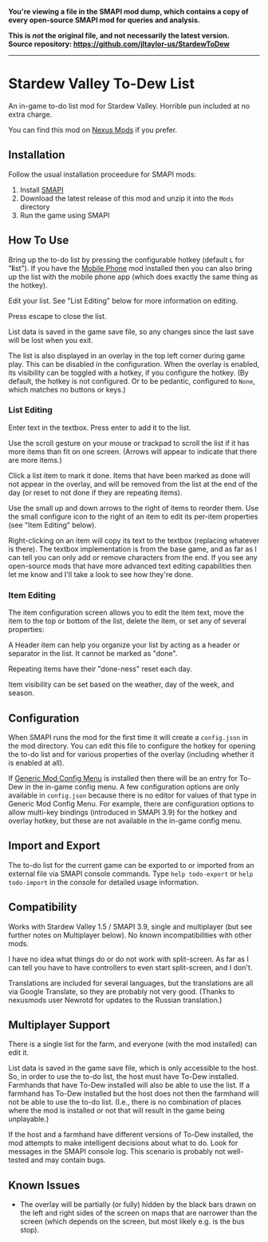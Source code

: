 **You're viewing a file in the SMAPI mod dump, which contains a copy of every open-source SMAPI mod
for queries and analysis.**

**This is _not_ the original file, and not necessarily the latest version.**  
**Source repository: https://github.com/jltaylor-us/StardewToDew**

----

# Stardew Valley To-Dew List

An in-game to-do list mod for Stardew Valley.  Horrible pun included at no extra charge.

You can find this mod on [Nexus Mods](https://www.nexusmods.com/stardewvalley/mods/7409)
if you prefer.


## Installation

Follow the usual installation proceedure for SMAPI mods:
1. Install [SMAPI](https://smapi.io)
2. Download the latest release of this mod and unzip it into the `Mods` directory
3. Run the game using SMAPI


## How To Use

Bring up the to-do list by pressing the configurable hotkey (default `L`
for "**l**ist").  If you have the [Mobile Phone﻿](https://www.nexusmods.com/stardewvalley/mods/6523)
mod installed then you can also bring up the list with the mobile phone app
(which does exactly the same thing as the hotkey).


Edit your list.  See "List Editing" below for more information on editing.

Press escape to close the list.

List data is saved in the game save file, so any changes since the last
save will be lost when you exit.

The list is also displayed in an overlay in the top left corner during game
play.  This can be disabled in the configuration.  When the overlay is enabled,
its visibility can be toggled with a hotkey, if you configure the hotkey.
(By default, the hotkey is not configured.  Or to be pedantic, configured
to `None`, which matches no buttons or keys.)

### List Editing

Enter text in the textbox.  Press enter to add it to the list.

Use the scroll gesture on your mouse or trackpad to scroll the list if it
has more items than fit on one screen.  (Arrows will appear to indicate
that there are more items.)

Click a list item to mark it done.  Items that have been marked as done
will not appear in the overlay, and will be removed from the list at
the end of the day (or reset to not done if they are repeating items).

Use the small up and down arrows to the right of items to reorder them.
Use the small configure icon to the right of an item to edit its per-item
properties (see "Item Editing" below).

Right-clicking on an item will copy its text to the textbox (replacing
whatever is there).  The textbox implementation is from the base game,
and as far as I can tell you can only add or remove characters from the
end.  If you see any open-source mods that have more advanced text editing
capabilities then let me know and I'll take a look to see how they're done.

### Item Editing

The item configuration screen allows you to edit the item text, move the
item to the top or bottom of the list, delete the item, or set any of several
properties:

A Header item can help you organize your list by acting as a header or separator
in the list.  It cannot be marked as "done".

Repeating items have their "done-ness" reset each day.

Item visibility can be set based on the weather, day of the week, and season.

## Configuration

When SMAPI runs the mod for the first time it will create a `config.json`
in the mod directory.  You can edit this file to configure the hotkey for
opening the to-do list and for various properties of the overlay (including
whether it is enabled at all).

If [Generic Mod Config Menu](https://www.nexusmods.com/stardewvalley/mods/5098)
is installed then there will be an entry for To-Dew in the in-game config
menu.  A few configuration options are only available in `config.json` because
there is no editor for values of that type in Generic Mod Config Menu.  For
example, there are configuration options to allow multi-key bindings
(introduced in SMAPI 3.9) for the hotkey and overlay hotkey, but these are
not available in the in-game config menu.

## Import and Export

The to-do list for the current game can be exported to or imported from an
external file via SMAPI console commands.  Type `help todo-export` or
`help todo-import` in the console for detailed usage information.

## Compatibility

Works with Stardew Valley 1.5 / SMAPI 3.9, single and multiplayer (but see
further notes on Multiplayer below).  No known incompatibilities with
other mods.

I have no idea what things do or do not work with split-screen.  As
far as I can tell you have to have controllers to even start split-screen,
and I don't.

Translations are included for several languages, but the translations are
all via Google Translate, so they are probably not very good.  (Thanks to
nexusmods user Newrotd for updates to the Russian translation.)

## Multiplayer Support

There is a single list for the farm, and everyone (with the mod
installed) can edit it.

List data is saved in the game save file, which is only accessible to the
host.  So, in order to use the to-do list, the host must have To-Dew
installed.  Farmhands that have To-Dew installed will also be able to use
the list.  If a farmhand has To-Dew installed but the host does not then
the farmhand will not be able to use the to-do list.  (I.e., there is no
combination of places where the mod is installed or not that will result
in the game being unplayable.)

If the host and a farmhand have different versions of To-Dew installed,
the mod attempts to make intelligent decisions about what to do.  Look for
messages in the SMAPI console log.  This scenario is probably not
well-tested and may contain bugs.

## Known Issues

* The overlay will be partially (or fully) hidden by the black bars drawn
  on the left and right sides of the screen on maps that are narrower than
  the screen (which depends on the screen, but most likely e.g. is the bus
  stop).